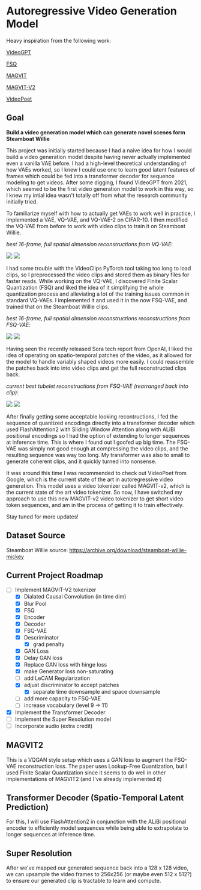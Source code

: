 # Autoregressive Video Generation Model

Heavy inspiration from the following work:

[VideoGPT](https://github.com/wilson1yan/VideoGPT)

[FSQ](https://arxiv.org/abs/2309.15505)

[MAGVIT](https://arxiv.org/abs/2212.05199)

[MAGVIT-V2](https://magvit.cs.cmu.edu/v2/)

[VideoPoet](https://research.google/blog/videopoet-a-large-language-model-for-zero-shot-video-generation/)

## Goal
**Build a video generation model which can generate novel scenes form Steamboat Willie**

This project was initially started because I had a naive idea for how I would build a video generation
model despite having never actually implemented even a vanilla VAE before. I had a high-level theoretical 
understanding of how VAEs worked, so I knew I could use one to learn good latent features of frames which could 
be fed into a transformer decoder for sequence modeling to get videos. After some digging, I found VideoGPT 
from 2021, which seemed to be the first video generation model to work in this way, so I knew my intial idea 
wasn't totally off from what the research community initially tried.

To familiarize myself with how to actually get VAEs to work well in practice, I implemented a VAE, VQ-VAE, and 
VQ-VAE-2 on CIFAR-10. I then modified the VQ-VAE from before to work with video clips to train it on 
Steamboat Willie. 

*best 16-frame, full spatial dimension reconstructions from VQ-VAE*:

![](assets/wooing-infatuation-93-1.gif)
![](assets/wooing-infatuation-93-2.gif)

I had some trouble with the VideoClips PyTorch tool taking too long to load clips, so I 
preprocessed the video clips and stored them as binary files for faster reads. While working on the VQ-VAE, I 
discovered Finite Scalar Quantization (FSQ) and liked the idea of it simplifying the whole quantization process 
and alleviating a lot of the training issues common in standard VQ-VAEs. I implemented it and used it in the now
FSQ-VAE, and trained that on the Steamboat Willie clips.

*best 16-frame, full spatial dimension reconstructions reconstructions from FSQ-VAE*:

![](assets/super_snowball_23_1.gif)
![](assets/super_snowball_23_2.gif)

Having seen the recently released Sora tech report from OpenAI, I liked the idea of operating on spatio-temporal
patches of the video, as it allowed for the model to handle variably shaped videos more easily. I could 
reassemble the patches back into into video clips and get the full reconstructed clips back.

*current best tubelet reconstructions from FSQ-VAE (rearranged back into clip)*:

![](assets/pious_firefly_98_1.gif)
![](assets/pious_firefly_98_2.gif)

After finally getting some acceptable looking recontructions, I fed the sequence of quantized encodings directly
into a transformer decoder which used FlashAttention2 with Sliding Window Attention along with ALiBi positional
encodings so I had the option of extending to longer sequences at inference time. This is where I found out I 
goofed up big time. The FSQ-VAE was simply not good enough at compressing the video clips, and the resulting
sequence was way too long. My transformer was also to small to generate coherent clips, and it quickly turned
into nonsense.

It was around this time I was recommended to check out VideoPoet from Google, which is the current
state of the art in autoregressive video generation. This model uses a video tokenizer called MAGVIT-v2, which is
the current state of the art video tokenizer. So now, I have switched my approach to use this new MAGVIT-v2 
video tokenizer to get short video token sequences, and am in the process of getting it to train effectively.

Stay tuned for more updates!

## Dataset Source
Steamboat Willie source: https://archive.org/download/steamboat-willie-mickey

## Current Project Roadmap

- [ ] Implement MAGVIT-V2 tokenizer
    - [X] Dialated Causal Convolution (in time dim)
    - [X] Blur Pool
    - [X] FSQ
    - [X] Encoder
    - [X] Decoder
    - [X] FSQ-VAE
    - [X] Descriminator
        - [X] grad penalty
    - [X] GAN Loss
    - [X] Delay GAN loss
    - [X] Replace GAN loss with hinge loss
    - [X] make Generator loss non-saturating
    - [ ] add LeCAM Regularization
    - [X] adjust discriminator to accept patches
      - [X] separate time downsample and space downsample
    - [ ] add more capacity to FSQ-VAE
    - [ ] increase vocabulary (level 9 -> 11)
- [X] Implement the Transformer Decoder
- [ ] Implement the Super Resolution model
- [ ] Incorporate audio (extra credit)

## MAGVIT2
This is a VQGAN style setup which uses a GAN loss to augment the FSQ-VAE reconstruction loss. The paper uses Lookup-Free Quantization, but I used Finite Scalar Quantization since it seems to do well in other implementations of MAGVIT2 (and I've already implemented it)

## Transformer Decoder (Spatio-Temporal Latent Prediction)
For this, I will use FlashAttention2 in conjunction with the ALiBi positional encoder to efficiently model sequences while being able to extrapolate to longer sequences at inference time.

## Super Resolution
After we've mapped our generated sequence back into a 128 x 128 video, we can upsample the video frames to 256x256 (or maybe even 512 x 512?) to ensure our generated clip is tractable to learn and compute.
